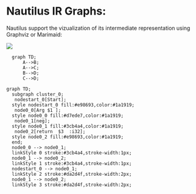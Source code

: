 # Nautilus IR Graphs:

Nautilus support the vizualization of its intermediate representation using Graphviz or Marimaid:

[![](https://mermaid.ink/img/pako:eNqNklFrwjAUhf9KiD4qNKnMNQ-Dga976t7skNjctsE0KWmCE_G_L62z00nRp5t7c87HCblHnBsBmOFCmX1ecevQ5yrTCLV-W1reVChXvnVgNxHqxkgHeeuCbhOt065-9Wp3UHB9hwqpFJtA8vqSxLPcKGPZhHCSkGTARAHxbks0JegfJBoAYgkClqMAstZQ3pnJrznOtwu-GDXTtQXnbRhMY4SYjOkdiT54B2jRlUvm-fztEqEbK6l3aU-LAtWaHQyZzu18L4WrGGm-_yjkikJvKeRZyuUTRvPQgSQ4FYvilkSfzBM_ouAZrsHWXIqwYcfOnGFXQQ0ZZuEooOBeuQxn-hSk3DuTHnSOmbMeZtgaX1aYFVy1ofON4A5Wkoe1rIcpCOmM_TjvcL_Kpx-_cuzO?type=png)](https://mermaid.live/edit#pako:eNqNklFrwjAUhf9KiD4qNKnMNQ-Dga976t7skNjctsE0KWmCE_G_L62z00nRp5t7c87HCblHnBsBmOFCmX1ecevQ5yrTCLV-W1reVChXvnVgNxHqxkgHeeuCbhOt065-9Wp3UHB9hwqpFJtA8vqSxLPcKGPZhHCSkGTARAHxbks0JegfJBoAYgkClqMAstZQ3pnJrznOtwu-GDXTtQXnbRhMY4SYjOkdiT54B2jRlUvm-fztEqEbK6l3aU-LAtWaHQyZzu18L4WrGGm-_yjkikJvKeRZyuUTRvPQgSQ4FYvilkSfzBM_ouAZrsHWXIqwYcfOnGFXQQ0ZZuEooOBeuQxn-hSk3DuTHnSOmbMeZtgaX1aYFVy1ofON4A5Wkoe1rIcpCOmM_TjvcL_Kpx-_cuzO)

```mermaid
  graph TD;
      A-->B;
      A-->C;
      B-->D;
      C-->D;
```
```mermaid
graph TD;
  subgraph cluster_0;
   nodestart_0[Start];
  style nodestart_0 fill:#e98693,color:#1a1919;
   node0_0[Arg $1 ];
  style node0_0 fill:#d7ede7,color:#1a1919;
   node0_1[neg];
  style node0_1 fill:#3cb4a4,color:#1a1919;
   node0_2[return  $3  :i32];
  style node0_2 fill:#e98693,color:#1a1919;
  end;
  node0_0 --> node0_1;
  linkStyle 0 stroke:#3cb4a4,stroke-width:1px;
  node0_1 --> node0_2;
  linkStyle 1 stroke:#3cb4a4,stroke-width:1px;
  nodestart_0 --> node0_1;
  linkStyle 2 stroke:#da2d4f,stroke-width:2px;
  node0_1 --> node0_2;
  linkStyle 3 stroke:#da2d4f,stroke-width:2px;
```